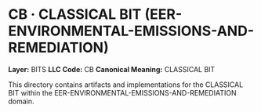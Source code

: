 # CB · CLASSICAL BIT (EER-ENVIRONMENTAL-EMISSIONS-AND-REMEDIATION)

**Layer:** BITS
**LLC Code:** CB
**Canonical Meaning:** CLASSICAL BIT

This directory contains artifacts and implementations for the CLASSICAL BIT within the EER-ENVIRONMENTAL-EMISSIONS-AND-REMEDIATION domain.
